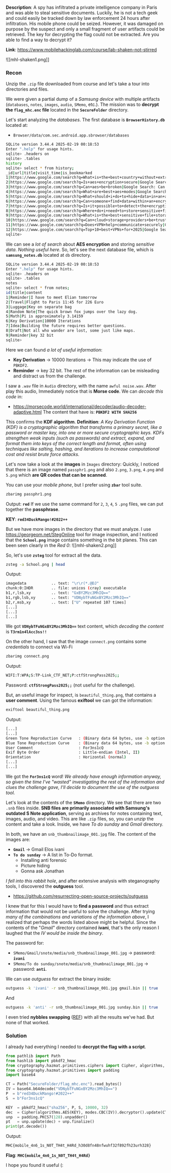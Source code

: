 **Description**: A spy has infiltrated a private intelligence company in Paris and was able to steal sensitive documents. Luckily, he is not a tech geek and could easily be tracked down by law enforcement 24 hours after infiltration. His mobile phone could be seized. However, it was damaged on purpose by the suspect and only a small fragment of user artifacts could be retrieved. The key for decrypting the flag could not be extracted. Are you able to find a way to decrypt it?

**Link**: https://www.mobilehackinglab.com/course/lab-shaken-not-stirred

![[mhl-shaken1.png]]

### Recon
Unzip the `.zip` file downloaded from course and let's take a tour into directories and files.

We were given a partial dump of a *Samsung device* with multiple artifacts (`databases`, `notes`, `images`, `audio`, `SMemo`, etc.). The mission was to **decrypt the `flag_mhc.enc` file** located in the **`SecureFolder`** directory.

Let's start analyzing the *databases*.
The first database is **`BrowserHistory.db`** located at:
- `Browser/data/com.sec.android.app.sbrowser/databases`

```bash
SQLite version 3.44.4 2025-02-19 00:18:53
Enter ".help" for usage hints.
sqlite> .headers on
sqlite> .tables
history
sqlite> select * from history;
_id|url|title|visit_time|is_bookmarked
1|https://www.google.com/search?q=What+is+the+best+country+without+extradition|Google Search: What is the best country without extradition|1753930518358|0
2|https://www.google.com/search?q=Is+aes+encryption+secure|Google Search: Is aes encryption secure|1754015178358|0
3|https://www.google.com/search?q=Can+aes+be+broken|Google Search: Can aes be broken|1753988898358|0
4|https://www.google.com/search?q=What+are+best+aes+modes|Google Search: What are best aes modes|1753968018358|0
5|https://www.google.com/search?q=What+should+i+do+to+hide+data+in+an+android+phone|Google Search: What should i do to hide data in an android phone|1753969218358|0
6|https://www.google.com/search?q=Can+someone+find+data+within+an+encrypted+container+or+file|Google Search: Can someone find data within an encrypted container or file|1754003778358|0
7|https://www.google.com/search?q=Is+it+possible+to+detect+the+encryption+type|Google Search: Is it possible to detect the encryption type|1753960278358|0
8|https://www.google.com/search?q=Where+do+i+need+to+store+sensitive+files|Google Search: Where do i need to store sensitive files|1753945578358|0
9|https://www.google.com/search?q=What+is+the+best+sensitive+file+storage+method|Google Search: What is the best sensitive file storage method|1753877478358|0
10|https://www.google.com/search?q=Can+cloud+storage+providers+be+trusted|Google Search: Can cloud storage providers be trusted|1753874478358|0
11|https://www.google.com/search?q=Does+VPN+help+communicate+securely|Google Search: Does VPN help communicate securely|1753975218358|0
12|https://www.google.com/search?q=Top+10+best+VPNs+for+2025|Google Search: Top 10 best VPNs for 2025|1754022918358|0
sqlite>
```

We can see a *lot of search* about **AES encryption** and storing *sensitive data*.
*Nothing useful here*. So, let's see the next database file, which is **`samsung_notes.db`** located at `db` directory.
```bash
SQLite version 3.44.4 2025-02-19 00:18:53
Enter ".help" for usage hints.
sqlite> .headers on
sqlite> .tables
notes
sqlite> select * from notes;
id|title|content
1|Reminder|I have to meet Elian tomorrow
2|Travel|Flight to Paris 11:45 for 226 Euro
3|Luggage|Key on separate bag
4|Random Note|The quick brown fox jumps over the lazy dog.
5|Math|Pi is approximately 3.14159
6|Key Derivation|10000 Iterations
7|Idea|Building the future requires better questions.
8|Draft|Not all who wander are lost, some just like maps.
9|Reminder|key 32 bit
sqlite>
```

Here we can found *a lot of useful information*:
- **Key Derivation** -> 10000 Iterations -> This may indicate the use of `PBKDF2`.
- **Reminder** -> key 32 bit.
The rest of the information can be misleading and distract us from the challenge.

I saw a `.wav` file in `Audio` directory, with the name `awful noise.wav`.
After play this audio, Immediately notice that is **Morse code**.
We can *decode this code* in:
- https://morsecode.world/international/decoder/audio-decoder-adaptive.html
The content that have is: **`PBKDF2 WITH SHA256`**

This confirms the **KDF algorithm**.
**Definition**:
*A Key Derivation Function (KDF) is a cryptographic algorithm that transforms a primary secret, like a password or master key, into one or more secure cryptographic keys.
KDFs strengthen weak inputs (such as passwords) and extract, expand, and format them into keys of the correct length and format, often using techniques like salting, hashing, and iterations to increase computational cost and resist brute force attacks.*

Let's now take a look at the **images** in `Images` directory:
Quickly, I noticed that there is an image named `passphr1.png` and also `2.png`, `3.png`, `4.png` and `5.png` which **are QR codes that can be scanned**.

You can use your *mobile phone*, but I prefer using **`zbar`** tool suite.
```bash
zbarimg passphr1.png
```
Output: **`red`**
If we use the same command for `2`, `3`, `4`, `5` `.png` files, we can put together the **passphrase**.

**KEY**: **`red34DuckMango!#2022++`**

But we have more images in the directory that we must analyze.
I use https://georgeom.net/StegOnline tool for image inspection, and I noticed that the **`School.png`** image contains something in the bit planes.
This can been seen clearly in the *Red 0*:
![[mhl-shaken2.png]]

So, let's use **`zsteg`** tool for extract all the data.
```bash
zsteg -a School.png | head
```
Output:
```bash
imagedata           .. text: "\r\r(*.@DJ"
chunk:0:IHDR        .. file: unicos (cray) executable
b1,r,lsb,xy         .. text: "GxBY2Mzc3MhIQ=="
b1,rgb,lsb,xy       .. text: "VDNybTFuNGxBY2Mzc3MhIQ=="
b2,r,msb,xy         .. text: ["U" repeated 107 times]
[...]
[...]
[...]
```

We got **`VDNybTFuNGxBY2Mzc3MhIQ==`** text content, which *decoding the content* is **`T3rm1n4lAcc3ss!!`**

On the other hand, I saw that the image `connect.png` contains some *credentials* to connect via Wi-Fi
```bash
zbarimg connect.png
```
Output:
```bash
WIFI:T:WPA;S:TP-Link_CTF_NET;P:ctfStrongPass2025;;
```
Password: **`ctfStrongPass2025;;`** (not useful for the challenge).

But, an useful image for inspect, is `beautiful_thing.png`, that contains a **user comment**.
Using the famous **exiftool** we can got the information:
```bash
exiftool beautiful_thing.png
```
Output:
```bash
[...]
[...]
Green Tone Reproduction Curve   : (Binary data 64 bytes, use -b option to extract)
Blue Tone Reproduction Curve    : (Binary data 64 bytes, use -b option to extract)
User Comment                    : For3ns1cQ
Exif Byte Order                 : Little-endian (Intel, II)
Orientation                     : Horizontal (normal)
[...]
[...]
```

We got the **`For3ns1cQ`** word!
*We already have enough information anyway, so given the time I've "wasted" investigating the rest of the information and clues the challenge gave, I'll decide to document the use of the outguess tool.*

Let's look at the contents of the **`SMemo`** directory.
We see that there are two `.snb` files inside.
**SNB files are primarily associated with Samsung's outdated S Note application**, serving as archives for notes containing text, images, audio, and video.
This are like `.zip` files, so, you can *unzip* the content and take a look.
Inside, we have *To do sunday* and *Gmail* directory.

In both, we have an `snb_thumbnailimage_001.jpg` file.
The content of the images are:
- **`Gmail`** -> Gmail Elos ivani
- **`To do sunday`** -> A list in To-Do format.
	- Installing anti forensic
	- Picture hiding
	- Gonna ask Jonathan

*I fell into this rabbit hole*, and after extensive analysis with steganography tools, I discovered the **outguess** tool.
- https://github.com/resurrecting-open-source-projects/outguess

I knew that for this I would have to **find a password** and thus extract information that would not be useful to solve the challenge.
After trying *many of the combinations and variations of the information above*, I realized that perhaps the words listed above might be helpful.
Since the contents of the "*Gmail*" directory contained **ivani**, that's the only reason I laughed that the *IV would be inside the binary*.

The password for:
- `SMemo/Gmail/snote/media/snb_thumbnailimage_001.jpg` -> password: **`ivani`**
- `SMemo/To do sunday/snote/media/snb_thumbnailimage_001.jpg` -> password: **`anti`**.

We can use *outguess* for extract the binary inside:
```bash
outguess -k 'ivani' -r snb_thumbnailimage_001.jpg gmail.bin || true
```
And
```bash
outguess -k 'anti' -r snb_thumbnailimage_001.jpg sunday.bin || true
```
I even tried **nybbles swapping** ([REF](https://www.geeksforgeeks.org/dsa/swap-two-nibbles-byte/)) with all the results we've had.
But none of that worked.
### Solution
I already had everything I needed to **decrypt the flag with a script**.
```python
from pathlib import Path
from hashlib import pbkdf2_hmac
from cryptography.hazmat.primitives.ciphers import Cipher, algorithms, modes
from cryptography.hazmat.primitives import padding
import base64

CT = Path("SecureFolder/flag_mhc.enc").read_bytes()
IV = base64.b64decode("VDNybTFuNGxBY2Mzc3MhIQ==")
P  = b"red34DuckMango!#2022++"
S  = b"For3ns1cQ"

KEY  = pbkdf2_hmac("sha256", P, S, 10000, 32)
dec  = Cipher(algorithms.AES(KEY), modes.CBC(IV)).decryptor().update(CT) + Cipher(algorithms.AES(KEY), modes.CBC(IV)).decryptor().finalize()
unp  = padding.PKCS7(128).unpadder()
pt   = unp.update(dec) + unp.finalize()
print(pt.decode())
```
Output:
```bash
MHC{mobile_4n6_1s_N0T_TH4t_H4Rd_h30d8fn48nfwuhf32f892fh23urh328}
```

**Flag**: **`MHC{mobile_4n6_1s_N0T_TH4t_H4Rd}`**

I hope you found it useful (:
